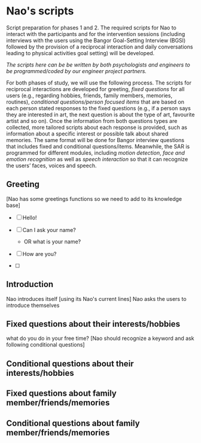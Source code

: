 # Nao's scripts

Script preparation for phases 1 and 2. The required scripts for Nao to interact with the participants and for the intervention sessions (including interviews with  the users using the Bangor Goal-Setting Interview (BGSI) followed by the provision of a reciprocal interaction and daily conversations leading to physical activities goal setting) will be developed. 

*The scripts here can be be written by both psychologists and engineers to be programmed/coded by our engineer project partners.*

For both phases of study, we will use the following process. The scripts for reciprocal interactions are developed for greeting, *fixed questions* for all users (e.g., regarding hobbies, friends, family members, memories, routines), *conditional questions/person focused items* that are based on each person stated responses to the fixed questions (e.g., if a person says they are interested in art, the next question is about the type of art, favourite artist and so on). Once the information from both questions types are collected, more tailored scripts about each response is provided, such as information about a specific interest or possible talk about shared memories. The same format will be done for Bangor interview questions that includes fixed and conditional questions/items. Meanwhile, the SAR is programmed for different modules, including *motion detection*, *face and emotion recognition* as well as *speech interaction* so that it can recognize the users’ faces, voices and speech. 

## **Greeting** 
[Nao has some greetings functions so we need to add to its knowledge base]
- [ ] Hello!
- [ ] Can I ask your name?
  - OR what is your name?
- [ ] How are you?  

- [ ] 
 


  
  
    
## **Introduction**
Nao introduces itself [using its Nao's current lines] 
Nao asks the users to introduce themselves

## **Fixed questions about their interests/hobbies**
what do you do in your free time? [Nao should recognize a keyword and ask following conditional questions]

## **Conditional questions about their interests/hobbies**



## Fixed questions about family member/friends/memories


## **Conditional questions about family member/friends/memories**

